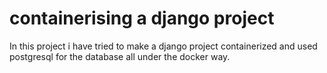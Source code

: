 # containerising a django project
In this project i have tried to make a django project containerized and used postgresql for the database all under the docker way.

